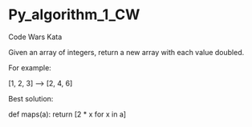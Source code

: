 # Py_algorithm_1_CW
Code Wars Kata

Given an array of integers, return a new array with each value doubled.

For example:

[1, 2, 3] --> [2, 4, 6]

Best solution:

def maps(a):
    return [2 * x for x in a]
